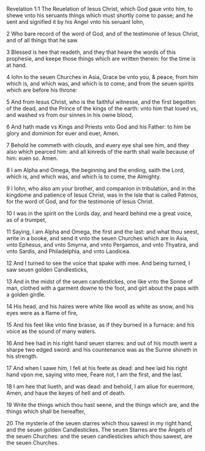 Revelation 1:1 The Reuelation of Iesus Christ, which God gaue vnto him, to shewe vnto his seruants things which must shortly come to passe; and he sent and signified it by his Angel vnto his seruant Iohn,

2 Who bare record of the word of God, and of the testimonie of Iesus Christ, and of all things that he saw.

3 Blessed is hee that readeth, and they that heare the words of this prophesie, and keepe those things which are written therein: for the time is at hand.

4 Iohn to the seuen Churches in Asia, Grace be vnto you, & peace, from him which is, and which was, and which is to come, and from the seuen spirits which are before his throne:

5 And from Iesus Christ, who is the faithful witnesse, and the first begotten of the dead, and the Prince of the kings of the earth: vnto him that loued vs, and washed vs from our sinnes in his owne blood,

6 And hath made vs Kings and Priests vnto God and his Father: to him be glory and dominion for euer and euer, Amen.

7 Behold he commeth with clouds, and euery eye shal see him, and they also which pearced him: and all kinreds of the earth shall waile because of him: euen so. Amen.

8 I am Alpha and Omega, the beginning and the ending, saith the Lord, which is, and which was, and which is to come, the Almighty.

9 I Iohn, who also am your brother, and companion in tribulation, and in the kingdome and patience of Iesus Christ, was in the Isle that is called Patmos, for the word of God, and for the testimonie of Iesus Christ.

10 I was in the spirit on the Lords day, and heard behind me a great voice, as of a trumpet,

11 Saying, I am Alpha and Omega, the first and the last: and what thou seest, write in a booke, and send it vnto the seuen Churches which are in Asia, vnto Ephesus, and vnto Smyrna, and vnto Pergamos, and vnto Thyatira, and vnto Sardis, and Philadelphia, and vnto Laodicea.

12 And I turned to see the voice that spake with mee. And being turned, I saw seuen golden Candlesticks,

13 And in the midst of the seuen candlestickes, one like vnto the Sonne of man, clothed with a garment downe to the foot, and girt about the paps with a golden girdle.

14 His head, and his haires were white like wooll as white as snow, and his eyes were as a flame of fire,

15 And his feet like vnto fine brasse, as if they burned in a furnace: and his voice as the sound of many waters.

16 And hee had in his right hand seuen starres: and out of his mouth went a sharpe two edged sword: and his countenance was as the Sunne shineth in his strength.

17 And when I sawe him, I fell at his feete as dead: and hee laid his right hand vpon me, saying vnto mee, Feare not, I am the first, and the last.

18 I am hee that liueth, and was dead: and behold, I am aliue for euermore, Amen, and haue the keyes of hell and of death.

19 Write the things which thou hast seene, and the things which are, and the things which shall be hereafter,

20 The mysterie of the seuen starres which thou sawest in my right hand, and the seuen golden Candlestickes. The seuen Starres are the Angels of the seuen Churches: and the seuen candlestickes which thou sawest, are the seuen Churches.
